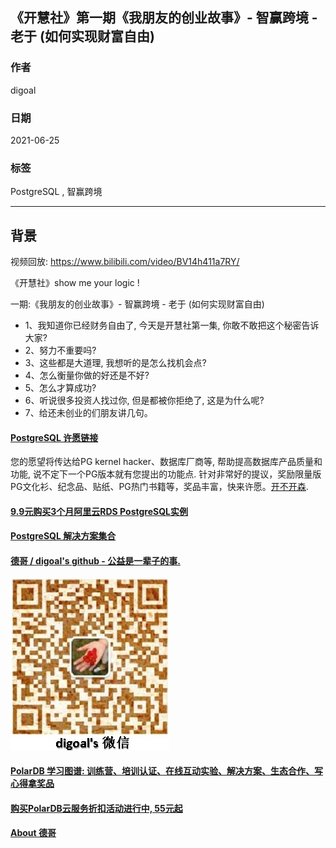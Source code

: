 ## 《开慧社》第一期《我朋友的创业故事》- 智赢跨境 - 老于 (如何实现财富自由)  
    
### 作者    
digoal    
    
### 日期    
2021-06-25     
    
### 标签    
PostgreSQL , 智赢跨境   
    
----    
    
## 背景    
视频回放:  https://www.bilibili.com/video/BV14h411a7RY/  
   
《开慧社》show me your logic !    
  
一期:《我朋友的创业故事》- 智赢跨境 - 老于 (如何实现财富自由)  
  
- 1、我知道你已经财务自由了, 今天是开慧社第一集, 你敢不敢把这个秘密告诉大家?   
- 2、努力不重要吗?  
- 3、这些都是大道理, 我想听的是怎么找机会点?  
- 4、怎么衡量你做的好还是不好?  
- 5、怎么才算成功?   
- 6、听说很多投资人找过你, 但是都被你拒绝了, 这是为什么呢?  
- 7、给还未创业的们朋友讲几句。  
  
    
  
#### [PostgreSQL 许愿链接](https://github.com/digoal/blog/issues/76 "269ac3d1c492e938c0191101c7238216")
您的愿望将传达给PG kernel hacker、数据库厂商等, 帮助提高数据库产品质量和功能, 说不定下一个PG版本就有您提出的功能点. 针对非常好的提议，奖励限量版PG文化衫、纪念品、贴纸、PG热门书籍等，奖品丰富，快来许愿。[开不开森](https://github.com/digoal/blog/issues/76 "269ac3d1c492e938c0191101c7238216").  
  
  
#### [9.9元购买3个月阿里云RDS PostgreSQL实例](https://www.aliyun.com/database/postgresqlactivity "57258f76c37864c6e6d23383d05714ea")
  
  
#### [PostgreSQL 解决方案集合](https://yq.aliyun.com/topic/118 "40cff096e9ed7122c512b35d8561d9c8")
  
  
#### [德哥 / digoal's github - 公益是一辈子的事.](https://github.com/digoal/blog/blob/master/README.md "22709685feb7cab07d30f30387f0a9ae")
  
  
![digoal's wechat](../pic/digoal_weixin.jpg "f7ad92eeba24523fd47a6e1a0e691b59")
  
  
#### [PolarDB 学习图谱: 训练营、培训认证、在线互动实验、解决方案、生态合作、写心得拿奖品](https://www.aliyun.com/database/openpolardb/activity "8642f60e04ed0c814bf9cb9677976bd4")
  
  
#### [购买PolarDB云服务折扣活动进行中, 55元起](https://www.aliyun.com/activity/new/polardb-yunparter?userCode=bsb3t4al "e0495c413bedacabb75ff1e880be465a")
  
  
#### [About 德哥](https://github.com/digoal/blog/blob/master/me/readme.md "a37735981e7704886ffd590565582dd0")
  
